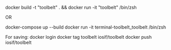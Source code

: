 docker build -t "toolbelt" . && docker run -it "toolbelt" /bin/zsh

OR

docker-compose up --build
docker run -it terminal-toolbelt_toolbelt /bin/zsh


For saving:
docker login
docker tag toolbelt iosif/toolbelt
docker push iosif/toolbelt
